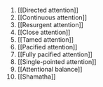1. [[Directed attention]]
2. [[Continuous attention]]
3. [[Resurgent attention]]
4. [[Close attention]]
5. [[Tamed attention]]
6. [[Pacified attention]]
7. [[Fully pacified attention]]
8. [[Single-pointed attention]]
9. [[Attentional balance]]
10. [[Shamatha]]

